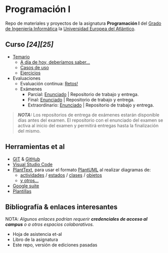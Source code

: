 # Programación I

Repo de materiales y proyectos de la asignatura **Programación I** del [Grado de Ingeniería Informática](https://www.uneatlantico.es/escuela-politecnica-superior/estudios-grado-oficial-en-ingenieria-informatica) la [Universidad Europea del Atlántico](https://www.uneatlantico.es).

## Curso *[24][25]*

- [Temario](temario/README.md)
  - [A día de hoy, deberíamos saber...](temario/aDiaDeHoy.md)
  - [Casos de uso](temario/casosDeUso/README.md)
  - [Ejercicios](temario/ejercicios/README.md)
- Evaluaciones
  - Evaluación continua: [Retos!](evaluaciones/retos/README.md)
  - Exámenes
    - Parcial: [Enunciado](evaluaciones/examenes/examenParcial/README.md) | Repositorio de trabajo y entrega.
    - Final: [Enunciado](evaluaciones/examenes/examenFinal/README.md) | Repositorio de trabajo y entrega.
    - Extraordinario: [Enunciado](evaluaciones/examenes/examenExtraordinario/README.md) | Repositorio de trabajo y entrega.

> ***NOTA:*** Los repositorios de entrega de exámenes estarán disponible días antes del examen. El repositorio con el enunciado del examen se activa al inicio del examen y permitirá entregas hasta la finalización del mismo.

## Herramientas et al

- [GIT](https://git-scm.com/) & [GitHub](https://github.com/)
- [Visual Studio Code](https://code.visualstudio.com/)
- [PlantText](https://www.planttext.com/), para usar el formato [PlantUML](https://plantuml.com/es/) al realizar diagramas de:
  - [actividades](https://plantuml.com/es/activity-diagram-beta) / [estados](https://plantuml.com/es/state-diagram) / [clases](https://plantuml.com/es/class-diagram) / [objetos](https://plantuml.com/es/object-diagram)
  - [y otros...](https://plantuml.com/es/sitemap-language-specification)
- [Google suite](https://drive.google.com/drive/u/0/my-drive)
- [Plantillas](/documentos/plantillas.md)

## Bibliografía & enlaces interesantes

NOTA: *Algunos enlaces podrían requerir **credenciales de acceso al campus** o a otros espacios colaborativos.*

- Hoja de asistencia et-al
- Libro de la asignatura
- Este repo, versión de ediciones pasadas
